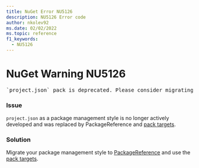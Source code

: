 ```yaml
---
title: NuGet Error NU5126
description: NU5126 Error code
author: nkolev92
ms.date: 02/02/2022
ms.topic: reference
f1_keywords: 
  - NU5126
---
```


# NuGet Warning NU5126

<pre>`project.json` pack is deprecated. Please consider migrating '{0}' to `PackageReference` and using the pack targets</pre>

### Issue

`project.json` as a package management style is no longer actively developed and was replaced by PackageReference and [pack targets](../msbuild-targets.md).

### Solution

Migrate your package management style to [PackageReference](../../consume-packages/package-references-in-project-files.md) and use the [pack targets](../msbuild-targets.md).

